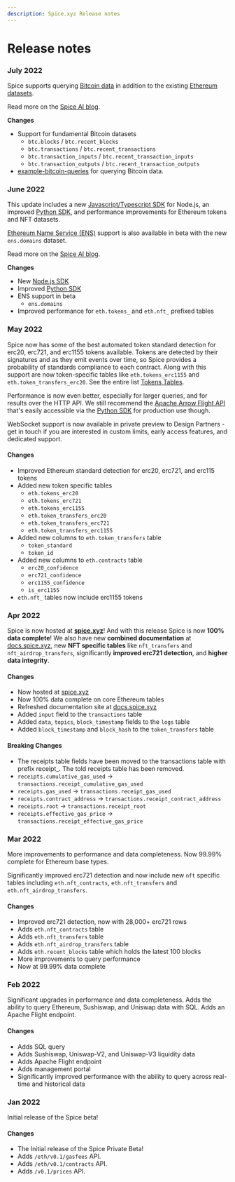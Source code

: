 ```yaml
---
description: Spice.xyz Release notes
---
```


# Release notes

### July 2022

Spice supports querying [Bitcoin data](sql-query-tables/bitcoin.md) in addition to the existing [Ethereum datasets](sql-query-tables/sql-query-tables/).

Read more on the [Spice AI blog](https://medium.com/spice-ai/).

**Changes**

* Support for fundamental Bitcoin datasets
  * `btc.blocks` / `btc.recent_blocks`
  * `btc.transactions` / `btc.recent_transactions`
  * `btc.transaction_inputs` / `btc.recent_transaction_inputs`
  * `btc.transaction_outputs` / `btc.recent_transaction_outputs`
* [example-bitcoin-queries](example-bitcoin-queries/ "mention") for querying Bitcoin data.

### June 2022

This update includes a new [Javascript/Typescript SDK](../sdks/node.js-sdk/) for Node.js, an improved [Python SDK](../sdks/python-sdk.md), and performance improvements for Ethereum tokens and NFT datasets.

[Ethereum Name Service (ENS)](sql-query-tables/sql-query-tables/token-tables-1.md) support is also available in beta with the new `ens.domains` dataset.

Read more on the [Spice AI blog](https://medium.com/spice-ai/spice-xyz-june-update-f74d60faff61).

**Changes**

* New [Node.js SDK](../sdks/node.js-sdk/)
* Improved [Python SDK](../sdks/python-sdk.md)
* ENS support in beta
  * `ens.domains`
* Improved performance for `eth.tokens_` and `eth.nft_` prefixed tables

### May 2022

Spice now has some of the best automated token standard detection for erc20, erc721, and erc1155 tokens available. Tokens are detected by their signatures and as they emit events over time, so Spice provides a probability of standards compliance to each contract. Along with this support are now token-specific tables like `eth.tokens_erc1155` and `eth.token_transfers_erc20`. See the entire list [Tokens Tables](sql-query-tables/sql-query-tables/token-tables.md).

Performance is now even better, especially for larger queries, and for results over the HTTP API. We still recommend the [Apache Arrow Flight API](../api/sql-query-api/apache-arrow-flight-api.md) that's easily accessible via the [Python SDK](../sdks/python-sdk.md) for production use though.

WebSocket support is now available in private preview to Design Partners - get in touch if you are interested in custom limits, early access features, and dedicated support.

#### Changes

* Improved Ethereum standard detection for erc20, erc721, and erc115 tokens
* Added new token specific tables
  * `eth.tokens_erc20`
  * `eth.tokens_erc721`
  * `eth.tokens_erc1155`
  * `eth.token_transfers_erc20`
  * `eth.token_transfers_erc721`
  * `eth.token_transfers_erc1155`
* Added new columns to `eth.token_transfers` table
  * `token_standard`
  * `token_id`
* Added new columns to `eth.contracts` table
  * `erc20_confidence`
  * `erc721_confidence`
  * `erc1155_confidence`
  * `is_erc1155`
* `eth.nft_` tables now include erc1155 tokens

### Apr 2022

Spice is now hosted at [**spice.xyz**](https://spice.xyz)! And with this release Spice is now **100% data complete**! We also have new **combined documentation** at [docs.spice.xyz](https://docs.spice.xyz), new **NFT specific tables** like `nft_transfers` and `nft_airdrop_transfers`, significantly **improved erc721 detection**, and **higher data integrity**.

#### Changes

* Now hosted at [spice.xyz](https://spice.xyz)
* Now 100% data complete on core Ethereum tables
* Refreshed documentation site at [docs.spice.xyz](https://docs.spice.xyz)
* Added `input` field to the `transactions` table
* Added `data`, `topics`, `block_timestamp` fields to the `logs` table
* Added `block_timestamp` and `block_hash` to the `token_transfers` table

#### Breaking Changes

* The receipts table fields have been moved to the transactions table with prefix receipt\_. The told receipts table has been removed.
* `receipts.cumulative_gas_used` → `transactions.receipt_cumulative_gas_used`
* `receipts.gas_used` → `transactions.receipt_gas_used`
* `receipts.contract_address` → `transactions.receipt_contract_address`
* `receipts.root` → `transactions.receipt_root`
* `receipts.effective_gas_price` → `transactions.receipt_effective_gas_price`

### Mar 2022

More improvements to performance and data completeness. Now 99.99% complete for Ethereum base types.

Significantly improved erc721 detection and now include new `nft` specific tables including `eth.nft_contracts`, `eth.nft_transfers` and `eth.nft_airdrop_transfers`.

#### Changes

* Improved erc721 detection, now with 28,000+ erc721 rows
* Adds `eth.nft_contracts` table
* Adds `eth.nft_transfers` table
* Adds `eth.nft_airdrop_transfers` table
* Adds `eth.recent_blocks` table which holds the latest 100 blocks
* More improvements to query performance
* Now at 99.99% data complete

### Feb 2022

Significant upgrades in performance and data completeness. Adds the ability to query Ethereum, Sushiswap, and Uniswap data with SQL. Adds an Apache Flight endpoint.

#### Changes

* Adds SQL query
* Adds Sushiswap, Uniswap-V2, and Uniswap-V3 liquidity data
* Adds Apache Flight endpoint
* Adds management portal
* Significantly improved performance with the ability to query across real-time and historical data

### Jan 2022

Initial release of the Spice beta!

#### Changes

* The Initial release of the Spice Private Beta!
* Adds `/eth/v0.1/gasfees` API.
* Adds `/eth/v0.1/contracts` API.
* Adds `/v0.1/prices` API.
